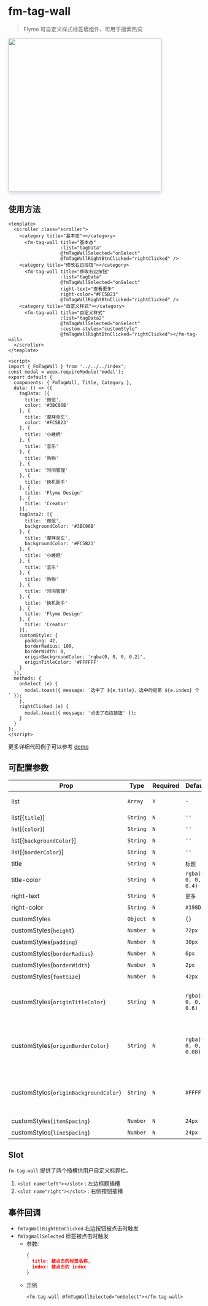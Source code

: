# fm-tag-wall

> Flyme 可自定义样式标签墙组件，可用于搜索热词

<img src="http://image.res.meizu.com/image/flyme-icon/df6f43009bf94578b312a3a4f2526cecz" width=400 style="box-shadow: 0 5px 10px 0 #d9dce3;    border-radius: 4px;" />

## 使用方法
```vue
<template>
  <scroller class="scroller">
    <category title="基本态"></category>
      <fm-tag-wall title="基本态"
                   :list="tagData"
                   @fmTagWallSelected="onSelect"
                   @fmTagWallRightBtnClicked="rightClicked" />
    <category title="修改右边按钮"></category>
      <fm-tag-wall title="修改右边按钮"
                   :list="tagData"
                   @fmTagWallSelected="onSelect"
                   right-text="查看更多"
                   right-color="#FC5B23"
                   @fmTagWallRightBtnClicked="rightClicked" />
    <category title="自定义样式"></category>
      <fm-tag-wall title="自定义样式"
                   :list="tagData2"
                   @fmTagWallSelected="onSelect"
                   :custom-styles="customStyle"
                   @fmTagWallRightBtnClicked="rightClicked"></fm-tag-wall>
  </scroller>
</template>

<script>
import { FmTagWall } from '../../../index';
const modal = weex.requireModule('modal');
export default {
  components: { FmTagWall, Title, Category },
  data: () => ({
    tagData: [{
      title: '微信',
      color: '#3BC06B'
    }, {
      title: '摩拜单车',
      color: '#FC5B23'
    }, {
      title: '小睡眠'
    }, {
      title: '音乐'
    }, {
      title: '购物'
    }, {
      title: '时间管理'
    }, {
      title: '换机助手'
    }, {
      title: 'Flyme Design'
    }, {
      title: 'Creator'
    }],
    tagData2: [{
      title: '微信',
      backgroundColor: '#3BC06B'
    }, {
      title: '摩拜单车',
      backgroundColor: '#FC5B23'
    }, {
      title: '小睡眠'
    }, {
      title: '音乐'
    }, {
      title: '购物'
    }, {
      title: '时间管理'
    }, {
      title: '换机助手'
    }, {
      title: 'Flyme Design'
    }, {
      title: 'Creator'
    }],
    customStyle: {
      padding: 42,
      borderRadius: 100,
      borderWidth: 0,
      originBackgroundColor: 'rgba(0, 0, 0, 0.2)',
      originTitleColor: '#FFFFFF'
    }
  }),
  methods: {
    onSelect (e) {
      modal.toast({ message: `选中了 ${e.title}，选中的是第 ${e.index} 个` });
    },
    rightClicked (e) {
      modal.toast({ message: '点击了右边按钮' });
    }
  }
};
</script>
```

更多详细代码例子可以参考 [demo](https://github.com/Yanjiie/weex-flymeui/blob/master/example/component/tagWall/index.vue)

## 可配置参数
| Prop | Type | Required | Default | Description |
|-------------|------------|--------|-----|-----|
| list | `Array` |`Y`| `-` | 热词标签列表，可动态更新 |
| list[{`title`}] | `String` |`N`| `''` | 标题 |
| list[{`color`}] | `String` |`N`| `''` | 标题颜色 |
| list[{`backgroundColor`}] | `String` |`N`| `''` | 标签背景颜色 |
| list[{`borderColor`}] | `String` |`N`| `''` | 标签边框颜色 |
| title | `String` |`N`| `标题` | 标题 |
| title-color | `String` |`N`| `rgba(0, 0, 0, 0.4)` | 标题颜色 |
| right-text | `String` |`N`| `更多` | 右边按钮文案 |
| right-color | `String` |`N`| `#198DED` | 右边按钮颜色 |
| customStyles | `Object` |`N`| `{}` | 自定义样式 |
| customStyles{`height`} | `Number` |`N`| `72px` | 标签高度 |
| customStyles{`padding`} | `Number` |`N`| `30px` | 标签左右边距 |
| customStyles{`borderRadius`} | `Number` |`N`| `6px` | 边框半径 |
| customStyles{`borderWidth`} | `Number` |`N`| `2px` | 边框宽度 |
| customStyles{`fontSize`} | `Number` |`N`| `42px` | 字体大小 |
| customStyles{`originTitleColor`} | `String` |`N`| `rgba(0, 0, 0, 0.6)` | 默认的字体颜色，会被 `list item` 中的 `color` 覆盖 |
| customStyles{`originBorderColor`} | `String` |`N`| `rgba(0, 0, 0, 0.08)` | 默认的边框颜色，会被 `list item` 中的 `borderColor` 覆盖 |
| customStyles{`originBackgroundColor`} | `String` |`N`| `#FFFFFF` | 默认的边框颜色，会被 `list item` 中的 `backgroundColor` 覆盖 |
| customStyles{`itemSpacing`} | `Number` |`N`| `24px` | 标签间距 |
| customStyles{`lineSpacing`} | `Number` |`N`| `24px` | 标签的行间距 |

## Slot
`fm-tag-wall` 提供了两个插槽供用户自定义标题栏。

1. `<slot name"left"></slot>` : 左边标题插槽
2. `<slot name"right"></slot>` : 右侧按钮插槽

## 事件回调
- `fmTagWallRightBtnClicked` 右边按钮被点击时触发
- `fmTagWallSelected` 标签被点击时触发
    - 参数: 
        ```json
        {
          title: 被点击的标签名称,
          index: 被点击的 index
        }
        ```
    - 示例
        ```vue
        <fm-tag-wall @fmTagWallSelected="onSelect"></fm-tag-wall>
        ```

